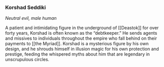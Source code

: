 ### Korshad Seddiki

_Neutral evil, male human_

A patient and intimidating figure in the underground of [[Deastok]] for over forty years, Korshad is often known as the “debtkeeper.” He sends agents and missives to individuals throughout the empire who fall behind on their payments to [[the Myriad]]. Korshad is a mysterious figure by his own design, and he shrouds himself in illusion magic for his own protection and prestige, feeding the whispered myths about him that are legendary in unscrupulous circles.